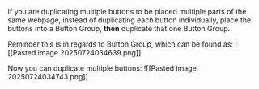 
If you are duplicating multiple buttons to be placed multiple parts of the same webpage, instead of duplicating each button individually, place the buttons into a Button Group, **then** duplicate that one Button Group.

Reminder this is in regards to Button Group, which can be found as:
![[Pasted image 20250724034639.png]]

Now you can duplicate multiple buttons:
![[Pasted image 20250724034743.png]]
